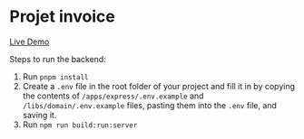 # Projet invoice

[Live Demo](https://invoice.alexis-comte.com)

Steps to run the backend:

1. Run `pnpm install`
2. Create a `.env` file in the root folder of your project and fill it in by copying the contents of `/apps/express/.env.example` and `/libs/domain/.env.example` files, pasting them into the `.env` file, and saving it.
3. Run `npm run build:run:server`
